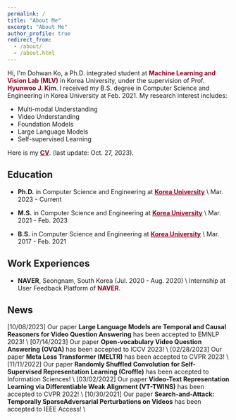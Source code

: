 ```yaml
---
permalink: /
title: "About Me"
excerpt: "About Me"
author_profile: true
redirect_from: 
  - /about/
  - /about.html
---
```


Hi, I'm Dohwan Ko, a Ph.D. integrated student at <a href="https://mlv.korea.ac.kr/" style="color: #900023; text-decoration: none;">**Machine Learning and Vision Lab (MLV)**</a> in Korea University, under the supervision of Prof.  <a href="https://pages.cs.wisc.edu/~hwkim/" style="color: #900023; text-decoration: none;">**Hyunwoo J. Kim**</a>. 
I received my B.S. degree in Computer Science and Engineering in Korea University at Feb. 2021.
My research interest includes:
- Multi-modal Understanding
- Video Understanding
- Foundation Models
- Large Language Models
- Self-supervised Learning

Here is my <a href="../cv.pdf" style="color: #900023; text-decoratio.n: none;">**CV**</a>.  (last update: Oct. 27, 2023).

## Education
- **Ph.D.** in Computer Science and Engineering at <a href="https://www.korea.edu/mbshome/mbs/en/index.do" style="color: #900023; text-decoratio.n: none;">**Korea University**</a> \\
Mar. 2023 - Current

- **M.S.** in Computer Science and Engineering at <a href="https://www.korea.edu/mbshome/mbs/en/index.do" style="color: #900023; text-decoratio.n: none;">**Korea University**</a> \\
Mar. 2021 - Feb. 2023

- **B.S.** in Computer Science and Engineering at <a href="https://www.korea.edu/mbshome/mbs/en/index.do" style="color: #900023; text-decoration.n: none;">**Korea University**</a> \\
Mar. 2017 - Feb. 2021

## Work Experiences
- **NAVER**, Seongnam, South Korea (Jul. 2020 - Aug. 2020) \\
Internship at User Feedback Platform of <a href="https://www.naver.com/" style="color: #900023; text-decoration: none;">**NAVER**</a>. 

## News
[10/08/2023] Our paper **Large Language Models are Temporal and Causal Reasoners for Video Question Answering** has been accepted to EMNLP 2023! \\
[07/14/2023] Our paper **Open-vocabulary Video Question Answering (OVQA)** has been accepted to ICCV 2023! \\
[02/28/2023] Our paper **Meta Loss Transformer (MELTR)** has been accepted to CVPR 2023! \\
[11/11/2022] Our paper **Randomly Shuffled Convolution for Self-Supervised Representation Learning (Croffle)** has been accepted to Information Sciences! \\
[03/02/2022] Our paper **Video-Text Representation Learning via Differentiable Weak Alignment (VT-TWINS)** has been accepted to CVPR 2022! \\
[10/30/2021] Our paper **Search-and-Attack: Temporally SparseAdversarial Perturbations on Videos** has been accepted to IEEE Access! \\